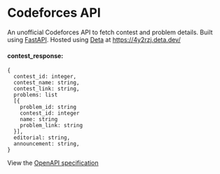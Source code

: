 # Codeforces API


An unofficial Codeforces API to fetch contest and problem details. Built using [FastAPI](https://github.com/tiangolo/fastapi). Hosted using [Deta](https://www.deta.sh/) at https://4y2rzj.deta.dev/

#### contest_response:

```
{
  contest_id: integer,
  contest_name: string,
  contest_link: string,
  problems: list
  [{
    problem_id: string
    contest_id: integer
    name: string
    problem_link: string
  }],
  editorial: string,
  announcement:	string,
}
```
View the [OpenAPI specification](https://4y2rzj.deta.dev/openapi.json)
